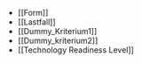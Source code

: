 - [[Form]]
- [[Lastfall]]
- [[Dummy_Kriterium1]]
- [[Dummy_kriterium2]]
- [[Technology Readiness Level]]